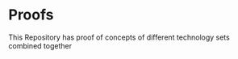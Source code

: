 Proofs
======

This Repository has proof of concepts of different technology sets combined together
